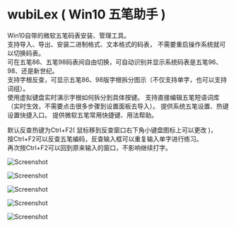 # wubiLex ( Win10 五笔助手 )
Win10自带的微软五笔码表安装、管理工具。  
支持导入、导出、安装二进制格式、文本格式的码表， 不需要重启操作系统就可以切换码表。   
可在五笔86、五笔98码表间自由切换，可自动识别并显示系统码表是五笔96、98、还是新世纪。    
支持字根反查，可显示五笔86、98版字根拆分图示（不仅支持单字，也可以支持词组）。  
使用虚拟键盘实时演示字根如何拆分到具体按键。
支持直接编辑五笔短语词库（实时生效，不需要点击很多步骤到设置面板去导入）。
提供系统五笔设置、热键设置快捷入口。
提供微软五笔常用快捷键、用法帮助。  

默认反查热键为Ctrl+F2( 鼠标移到反查窗口右下角小键盘图标上可以更改 )，  
按Ctrl+F2可以反查五笔编码，反查输入框可以重复输入单字进行练习。  
再次按Ctrl+F2可以回到原来输入的窗口，不影响继续打字。  


![Screenshot](https://github.com/aardio/wubi-lex/raw/master/screenshots/1.png)

![Screenshot](https://github.com/aardio/wubi-lex/raw/master/screenshots/2.png)

![Screenshot](https://github.com/aardio/wubi-lex/raw/master/screenshots/3.png)

![Screenshot](https://github.com/aardio/wubi-lex/raw/master/screenshots/4.png)

![Screenshot](https://github.com/aardio/wubi-lex/raw/master/screenshots/5.png)